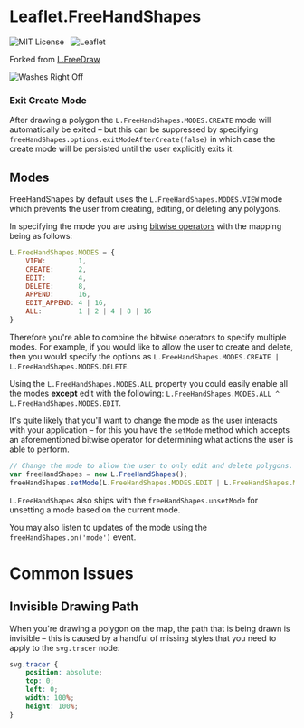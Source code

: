 Leaflet.FreeHandShapes
================

![MIT License](http://img.shields.io/badge/license-MIT-lightgrey.svg)
&nbsp;
![Leaflet](http://img.shields.io/badge/leaflet-0.7.7-green.svg?style=flat)

Forked from [L.FreeDraw](https://github.com/Wildhoney/Leaflet.FreeDraw)

![Washes Right Off](http://images1.fanpop.com/images/photos/2500000/Calvin-and-Hobbes-Comic-Strips-calvin-and-hobbes-2509598-600-191.gif)

### Exit Create Mode

After drawing a polygon the `L.FreeHandShapes.MODES.CREATE` mode will automatically be exited &ndash; but this can be suppressed by specifying `freeHandShapes.options.exitModeAfterCreate(false)` in which case the create mode will be persisted until the user explicitly exits it.

## Modes

FreeHandShapes by default uses the `L.FreeHandShapes.MODES.VIEW` mode which prevents the user from creating, editing, or deleting any polygons. 

In specifying the mode you are using [bitwise operators](http://en.wikipedia.org/wiki/Bitwise_operation) with the mapping being as follows:

```javascript
L.FreeHandShapes.MODES = {
    VIEW:        1,
    CREATE:      2,
    EDIT:        4,
    DELETE:      8,
    APPEND:      16,
    EDIT_APPEND: 4 | 16,
    ALL:         1 | 2 | 4 | 8 | 16
}
```

Therefore you're able to combine the bitwise operators to specify multiple modes. For example, if you would like to allow the user to create and delete, then you would specify the options as `L.FreeHandShapes.MODES.CREATE | L.FreeHandShapes.MODES.DELETE`. 

Using the `L.FreeHandShapes.MODES.ALL` property you could easily enable all the modes **except** edit with the following: `L.FreeHandShapes.MODES.ALL ^ L.FreeHandShapes.MODES.EDIT`.

It's quite likely that you'll want to change the mode as the user interacts with your application &ndash; for this you have the `setMode` method which accepts an aforementioned bitwise operator for determining what actions the user is able to perform.

```javascript
// Change the mode to allow the user to only edit and delete polygons.
var freeHandShapes = new L.FreeHandShapes();
freeHandShapes.setMode(L.FreeHandShapes.MODES.EDIT | L.FreeHandShapes.MODES.DELETE);
```

`L.FreeHandShapes` also ships with the `freeHandShapes.unsetMode` for unsetting a mode based on the current mode.

You may also listen to updates of the mode using the `freeHandShapes.on('mode')` event.

# Common Issues

## Invisible Drawing Path

When you're drawing a polygon on the map, the path that is being drawn is invisible &ndash; this is caused by a handful of missing styles that you need to apply to the `svg.tracer` node:

```css
svg.tracer {
    position: absolute;
    top: 0;
    left: 0;
    width: 100%;
    height: 100%;
}
```